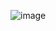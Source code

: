 ![image](https://user-images.githubusercontent.com/72351056/182037677-68393095-9e34-4196-bb81-4351903bc34c.png)

